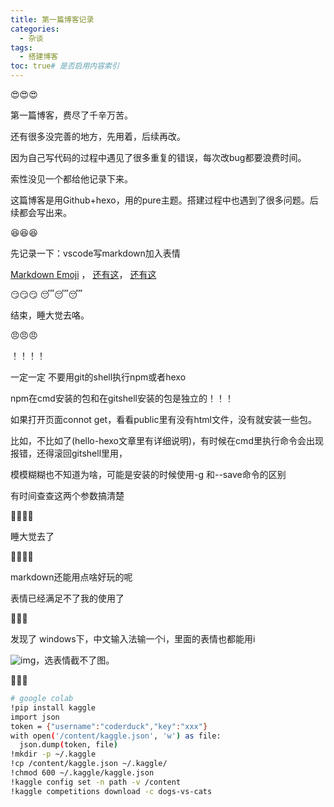 ```yaml
---
title: 第一篇博客记录
categories:
  - 杂谈
tags:
  - 搭建博客
toc: true# 是否启用内容索引
---
```

😍😍😍

第一篇博客，费尽了千辛万苦。

还有很多没完善的地方，先用着，后续再改。

因为自己写代码的过程中遇见了很多重复的错误，每次改bug都要浪费时间。

索性没见一个都给他记录下来。

这篇博客是用Github+hexo，用的pure主题。搭建过程中也遇到了很多问题。后续都会写出来。

😆😆😆

先记录一下：vscode写markdown加入表情

[Markdown Emoji](https://www.webfx.com/tools/emoji-cheat-sheet) ，
[还有这](https://emojipedia.org/people/)，
[还有这](https://gist.github.com/rxaviers/7360908)

😏😏😏
😴😴😴

结束，睡大觉去咯。

😠😠😠

！！！！

一定一定 不要用git的shell执行npm或者hexo

npm在cmd安装的包和在gitshell安装的包是独立的！！！

如果打开页面connot get，看看public里有没有html文件，没有就安装一些包。

比如，不比如了(hello-hexo文章里有详细说明)，有时候在cmd里执行命令会出现报错，还得滚回gitshell里用，

模模糊糊也不知道为啥，可能是安装的时候使用-g 和--save命令的区别

有时间查查这两个参数搞清楚


💢💢💢💢

睡大觉去了


🐷🐷🐷🐷

markdown还能用点啥好玩的呢

表情已经满足不了我的使用了 

🤣🤣🤣

发现了 windows下，中文输入法输一个i，里面的表情也都能用i

![img](https://image.yayan.xyz/20221022101906.png)，选表情截不了图。

👀👀👀


```bash
# google colab
!pip install kaggle
import json
token = {"username":"coderduck","key":"xxx"}
with open('/content/kaggle.json', 'w') as file:
  json.dump(token, file)
!mkdir -p ~/.kaggle
!cp /content/kaggle.json ~/.kaggle/
!chmod 600 ~/.kaggle/kaggle.json
!kaggle config set -n path -v /content
!kaggle competitions download -c dogs-vs-cats

```
